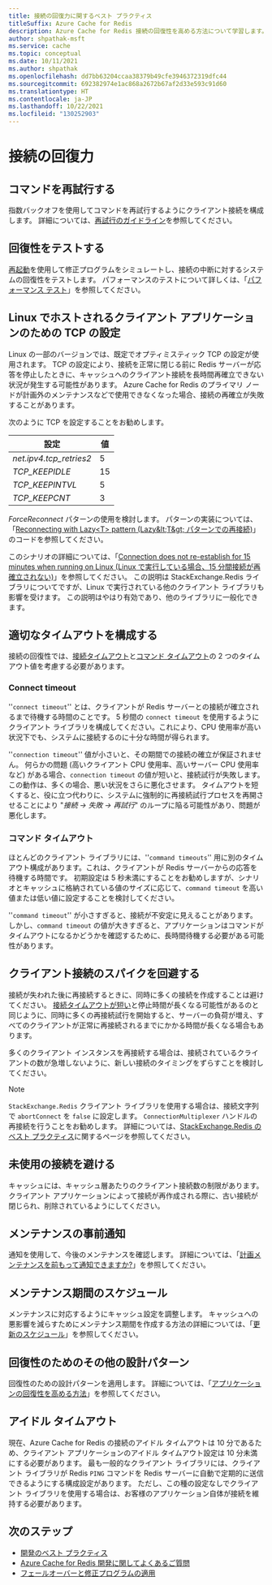 ```yaml
---
title: 接続の回復力に関するベスト プラクティス
titleSuffix: Azure Cache for Redis
description: Azure Cache for Redis 接続の回復性を高める方法について学習します。
author: shpathak-msft
ms.service: cache
ms.topic: conceptual
ms.date: 10/11/2021
ms.author: shpathak
ms.openlocfilehash: dd7bb63204ccaa38379b49cfe3946372319dfc44
ms.sourcegitcommit: 692382974e1ac868a2672b67af2d33e593c91d60
ms.translationtype: HT
ms.contentlocale: ja-JP
ms.lasthandoff: 10/22/2021
ms.locfileid: "130252903"
---
```

# <a name="connection-resilience"></a>接続の回復力

## <a name="retry-commands"></a>コマンドを再試行する

指数バックオフを使用してコマンドを再試行するようにクライアント接続を構成します。 詳細については、[再試行のガイドライン](/azure/architecture/best-practices/retry-service-specific#azure-cache-for-redis)を参照してください。

## <a name="test-resiliency"></a>回復性をテストする

[再起動](cache-administration.md#reboot)を使用して修正プログラムをシミュレートし、接続の中断に対するシステムの回復性をテストします。 パフォーマンスのテストについて詳しくは、「[パフォーマンス テスト](cache-best-practices-performance.md)」を参照してください。

## <a name="tcp-settings-for-linux-hosted-client-applications"></a>Linux でホストされるクライアント アプリケーションのための TCP の設定

Linux の一部のバージョンでは、既定でオプティミスティック TCP の設定が使用されます。 TCP の設定により、接続を正常に閉じる前に Redis サーバーが応答を停止したときに、キャッシュへのクライアント接続を長時間再確立できない状況が発生する可能性があります。 Azure Cache for Redis のプライマリ ノードが計画外のメンテナンスなどで使用できなくなった場合、接続の再確立が失敗することがあります。

次のように TCP を設定することをお勧めします。

|設定  |値 |
|---------|---------|
| *net.ipv4.tcp_retries2*   | 5 |
| *TCP_KEEPIDLE*   | 15 |
| *TCP_KEEPINTVL*  | 5 |
| *TCP_KEEPCNT* | 3 |

*ForceReconnect* パターンの使用を検討します。 パターンの実装については、「[Reconnecting with Lazy\<T\> pattern (Lazy\&lt;T\&gt; パターンでの再接続)](https://gist.github.com/JonCole/925630df72be1351b21440625ff2671f#file-redis-lazyreconnect-cs)」のコードを参照してください。

このシナリオの詳細については、「[Connection does not re-establish for 15 minutes when running on Linux (Linux で実行している場合、15 分間接続が再確立されない)](https://github.com/StackExchange/StackExchange.Redis/issues/1848#issuecomment-913064646)」を参照してください。 この説明は StackExchange.Redis ライブラリについてですが、Linux で実行されている他のクライアント ライブラリも影響を受けます。 この説明はやはり有効であり、他のライブラリに一般化できます。

## <a name="configure-appropriate-timeouts"></a>適切なタイムアウトを構成する

接続の回復性では、[接続タイムアウト](#connect-timeout)と[コマンド タイムアウト](#command-timeout)の 2 つのタイムアウト値を考慮する必要があります。

### <a name="connect-timeout"></a>Connect timeout

''`connect timeout`'' とは、クライアントが Redis サーバーとの接続が確立されるまで待機する時間のことです。 5 秒間の `connect timeout` を使用するようにクライアント ライブラリを構成してください。これにより、CPU 使用率が高い状況下でも、システムに接続するのに十分な時間が得られます。

''`connection timeout`'' 値が小さいと、その期間での接続の確立が保証されません。 何らかの問題 (高いクライアント CPU 使用率、高いサーバー CPU 使用率など) がある場合、`connection timeout` の値が短いと、接続試行が失敗します。 この動作は、多くの場合、悪い状況をさらに悪化させます。 タイムアウトを短くすると、役に立つ代わりに、システムに強制的に再接続試行プロセスを再開させることにより "*接続 -> 失敗 -> 再試行*" のループに陥る可能性があり、問題が悪化します。

### <a name="command-timeout"></a>コマンド タイムアウト

ほとんどのクライアント ライブラリには、''`command timeouts`'' 用に別のタイムアウト構成があります。これは、クライアントが Redis サーバーからの応答を待機する時間です。 初期設定は 5 秒未満にすることをお勧めしますが、シナリオとキャッシュに格納されている値のサイズに応じて、`command timeout` を高い値または低い値に設定することを検討してください。

''`command timeout`'' が小さすぎると、接続が不安定に見えることがあります。 しかし、`command timeout` の値が大きすぎると、アプリケーションはコマンドがタイムアウトになるかどうかを確認するために、長時間待機する必要がある可能性があります。

## <a name="avoid-client-connection-spikes"></a>クライアント接続のスパイクを回避する

接続が失われた後に再接続するときに、同時に多くの接続を作成することは避けてください。 [接続タイムアウトが短い](#configure-appropriate-timeouts)と停止時間が長くなる可能性があるのと同じように、同時に多くの再接続試行を開始すると、サーバーの負荷が増え、すべてのクライアントが正常に再接続されるまでにかかる時間が長くなる場合もあります。

多くのクライアント インスタンスを再接続する場合は、接続されているクライアントの数が急増しないように、新しい接続のタイミングをずらすことを検討してください。

> [!NOTE]
> `StackExchange.Redis` クライアント ライブラリを使用する場合は、接続文字列で `abortConnect` を `false` に設定します。  `ConnectionMultiplexer` ハンドルの再接続を行うことをお勧めします。 詳細については、[StackExchange.Redis のベスト プラクティス](./cache-management-faq.yml#stackexchangeredis-best-practices)に関するページを参照してください。

## <a name="avoid-leftover-connections"></a>未使用の接続を避ける

キャッシュには、キャッシュ層あたりのクライアント接続数の制限があります。 クライアント アプリケーションによって接続が再作成される際に、古い接続が閉じられ、削除されているようにしてください。

## <a name="advance-maintenance-notification"></a>メンテナンスの事前通知

通知を使用して、今後のメンテナンスを確認します。 詳細については、「[計画メンテナンスを前もって通知できますか?](cache-failover.md#can-i-be-notified-in-advance-of-planned-maintenance)」を参照してください。

## <a name="schedule-maintenance-window"></a>メンテナンス期間のスケジュール

メンテナンスに対応するようにキャッシュ設定を調整します。 キャッシュへの悪影響を減らすためにメンテナンス期間を作成する方法の詳細については、「[更新のスケジュール](cache-administration.md#schedule-updates)」を参照してください。

## <a name="more-design-patterns-for-resilience"></a>回復性のためのその他の設計パターン

回復性のための設計パターンを適用します。 詳細については、「[アプリケーションの回復性を高める方法](cache-failover.md#how-do-i-make-my-application-resilient)」を参照してください。

## <a name="idle-timeout"></a>アイドル タイムアウト

現在、Azure Cache for Redis の接続のアイドル タイムアウトは 10 分であるため、クライアント アプリケーションのアイドル タイムアウト設定は 10 分未満にする必要があります。 最も一般的なクライアント ライブラリには、クライアント ライブラリが Redis `PING` コマンドを Redis サーバーに自動で定期的に送信できるようにする構成設定があります。 ただし、この種の設定なしでクライアント ライブラリを使用する場合は、お客様のアプリケーション自体が接続を維持する必要があります。

## <a name="next-steps"></a>次のステップ

- [開発のベスト プラクティス](cache-best-practices-development.md)
- [Azure Cache for Redis 開発に関してよくあるご質問](cache-development-faq.yml)
- [フェールオーバーと修正プログラムの適用](cache-failover.md)
